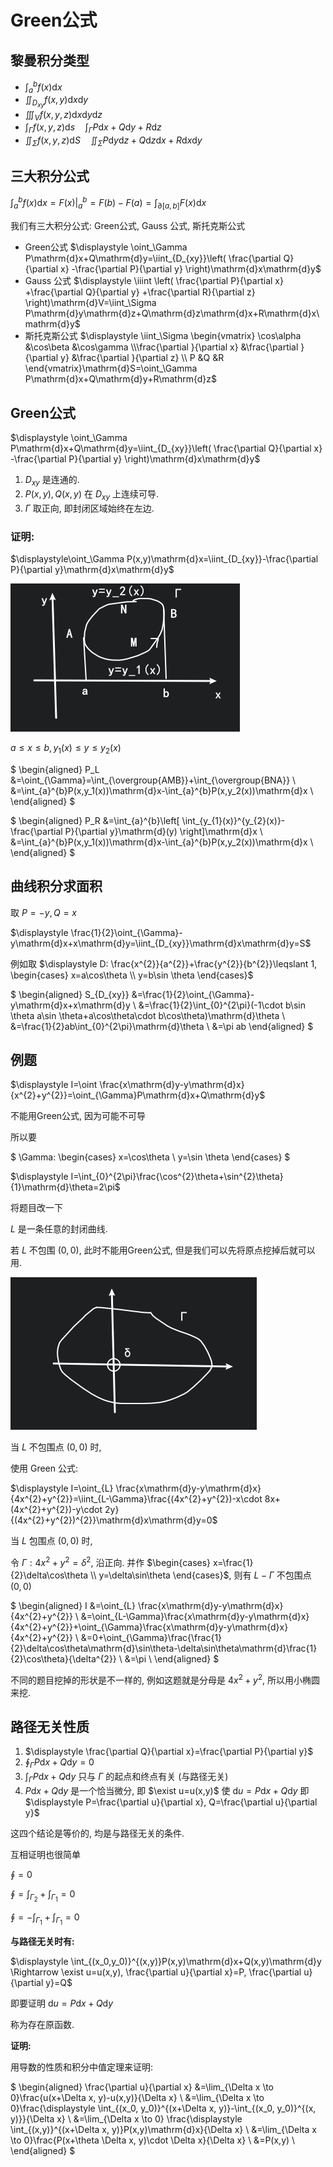 # Green公式

## 黎曼积分类型

* $\displaystyle \int_a^{b}f(x)\mathrm{d}x$
* $\displaystyle\iint_{D_{xy}}f(x,y)\mathrm{d}x\mathrm{d}y$
* $\displaystyle\iiint_Vf(x,y,z)\mathrm{d}x\mathrm{d}y\mathrm{d}z$
* $\displaystyle\int_{\Gamma}f(x,y,z)\mathrm{d}s \quad \int_\Gamma P\mathrm{d}x+Q\mathrm{d}y+R\mathrm{d}z$
* $\displaystyle\iint_{\Sigma}f(x,y,z)\mathrm{d}S \quad \iint_\Sigma P\mathrm{d}y\mathrm{d}z+Q\mathrm{d}z\mathrm{d}x+R\mathrm{d}x\mathrm{d}y$


## 三大积分公式

$\displaystyle \int_a^bf(x)\mathrm{d}x=F(x)|_a^b=F(b)-F(a)=\int_{\partial[a,b]}F(x)\mathrm{d}x$

我们有三大积分公式: Green公式, Gauss 公式, 斯托克斯公式

* Green公式 $\displaystyle \oint_\Gamma P\mathrm{d}x+Q\mathrm{d}y=\iint_{D_{xy}}\left( \frac{\partial Q}{\partial x} -\frac{\partial P}{\partial y}  \right)\mathrm{d}x\mathrm{d}y$
* Gauss 公式 $\displaystyle \iiint \left( \frac{\partial P}{\partial x} +\frac{\partial Q}{\partial y} +\frac{\partial R}{\partial z}  \right)\mathrm{d}V=\iint_\Sigma P\mathrm{d}y\mathrm{d}z+Q\mathrm{d}z\mathrm{d}x+R\mathrm{d}x\mathrm{d}y$
* 斯托克斯公式 $\displaystyle \iint_\Sigma \begin{vmatrix}	\cos\alpha &\cos\beta &\cos\gamma \\\frac{\partial }{\partial x}  &\frac{\partial }{\partial y}  &\frac{\partial }{\partial z}  \\	P &Q &R \end{vmatrix}\mathrm{d}S=\oint_\Gamma P\mathrm{d}x+Q\mathrm{d}y+R\mathrm{d}z$


## Green公式

$\displaystyle \oint_\Gamma P\mathrm{d}x+Q\mathrm{d}y=\iint_{D_{xy}}\left( \frac{\partial Q}{\partial x} -\frac{\partial P}{\partial y}  \right)\mathrm{d}x\mathrm{d}y$

1. $D_{xy}$ 是连通的.
2. $P(x,y), Q(x,y)$ 在 $D_{xy}$ 上连续可导.
3. $\Gamma$ 取正向, 即封闭区域始终在左边.

### 证明:

$\displaystyle\oint_\Gamma P(x,y)\mathrm{d}x=\iint_{D_{xy}}-\frac{\partial P}{\partial y}\mathrm{d}x\mathrm{d}y$

![](images/2021-05-11-09-14-24.png)

$a\leqslant x\leqslant b, y_1(x)\leqslant y\leqslant y_{2}(x)$

$
\begin{aligned}
P_L &=\oint_{\Gamma}=\int_{\overgroup{AMB}}+\int_{\overgroup{BNA}} \\
    &=\int_{a}^{b}P(x,y_1(x))\mathrm{d}x-\int_{a}^{b}P(x,y_2(x))\mathrm{d}x \\
\end{aligned}
$

$
\begin{aligned}
P_R &=\int_{a}^{b}\left[ \int_{y_{1}(x)}^{y_{2}(x)}-\frac{\partial P}{\partial y}\mathrm{d}(y) \right]\mathrm{d}x \\
    &=\int_{a}^{b}P(x,y_1(x))\mathrm{d}x-\int_{a}^{b}P(x,y_2(x))\mathrm{d}x  \\
\end{aligned}
$

## 曲线积分求面积

取 $P=-y, Q=x$

$\displaystyle \frac{1}{2}\oint_{\Gamma}-y\mathrm{d}x+x\mathrm{d}y=\iint_{D_{xy}}\mathrm{d}x\mathrm{d}y=S$

例如取 $\displaystyle D: \frac{x^{2}}{a^{2}}+\frac{y^{2}}{b^{2}}\leqslant 1, \begin{cases} x=a\cos\theta \\ y=b\sin \theta \end{cases}$

$
\begin{aligned}
S_{D_{xy}} 
&=\frac{1}{2}\oint_{\Gamma}-y\mathrm{d}x+x\mathrm{d}y \\
&=\frac{1}{2}\int_{0}^{2\pi}(-1\cdot b\sin \theta a\sin \theta+a\cos\theta\cdot b\cos\theta)\mathrm{d}\theta \\
&=\frac{1}{2}ab\int_{0}^{2\pi}\mathrm{d}\theta \\
&=\pi ab
\end{aligned}
$

## 例题

$\displaystyle I=\oint \frac{x\mathrm{d}y-y\mathrm{d}x}{x^{2}+y^{2}}=\oint_{\Gamma}P\mathrm{d}x+Q\mathrm{d}y$

不能用Green公式, 因为可能不可导

所以要

$
\Gamma: \begin{cases}
    x=\cos\theta \\
    y=\sin \theta
\end{cases}
$

$\displaystyle I=\int_{0}^{2\pi}\frac{\cos^{2}\theta+\sin^{2}\theta}{1}\mathrm{d}\theta=2\pi$

将题目改一下

$L$ 是一条任意的封闭曲线.

若 $L$ 不包围 $(0,0)$, 此时不能用Green公式, 但是我们可以先将原点挖掉后就可以用.

![](images/2021-05-11-09-39-55.png)

当 $L$ 不包围点 $(0,0)$ 时,

使用 Green 公式:

$\displaystyle I=\oint_{L} \frac{x\mathrm{d}y-y\mathrm{d}x}{4x^{2}+y^{2}}=\iint_{L-\Gamma}\frac{(4x^{2}+y^{2})-x\cdot 8x+(4x^{2}+y^{2})-y\cdot 2y}{(4x^{2}+y^{2})^{2}}\mathrm{d}x\mathrm{d}y=0$

当 $L$ 包围点 $(0,0)$ 时,

令 $\Gamma: 4x^{2}+y^{2}=\delta^{2}$, 沿正向. 并作 $\begin{cases} x=\frac{1}{2}\delta\cos\theta \\ y=\delta\sin\theta \end{cases}$, 则有 $L-\Gamma$ 不包围点 $(0,0)$


$
\begin{aligned}
I
&=\oint_{L} \frac{x\mathrm{d}y-y\mathrm{d}x}{4x^{2}+y^{2}} \\
&=\oint_{L-\Gamma}\frac{x\mathrm{d}y-y\mathrm{d}x}{4x^{2}+y^{2}}+\oint_{\Gamma}\frac{x\mathrm{d}y-y\mathrm{d}x}{4x^{2}+y^{2}} \\
&=0+\oint_{\Gamma}\frac{\frac{1}{2}\delta\cos\theta\mathrm{d}\sin\theta-\delta\sin\theta\mathrm{d}\frac{1}{2}\cos\theta}{\delta^{2}} \\
&=\pi \\
\end{aligned}
$

不同的题目挖掉的形状是不一样的, 例如这题就是分母是 $4x^{2}+y^{2}$, 所以用小椭圆来挖.

## 路径无关性质

1. $\displaystyle \frac{\partial Q}{\partial x}=\frac{\partial P}{\partial y}$
2. $\displaystyle \oint_{\Gamma}P\mathrm{d}x+Q\mathrm{d}y=0$
3. $\displaystyle \int_{\Gamma}P\mathrm{d}x+Q\mathrm{d}y$ 只与 $\Gamma$ 的起点和终点有关 (与路径无关)
4. $P\mathrm{d}x+Q\mathrm{d}y$ 是一个恰当微分, 即 $\exist u=u(x,y)$ 使 $\mathrm{d}u=P\mathrm{d}x+Q\mathrm{d}y$ 即 $\displaystyle P=\frac{\partial u}{\partial x}, Q=\frac{\partial u}{\partial y}$

这四个结论是等价的, 均是与路径无关的条件.

互相证明也很简单

$\displaystyle \oint=0$

$\displaystyle \oint=\int_{\Gamma_2}+\int_{\Gamma_1}=0$

$\displaystyle \oint=-\int_{\Gamma_1}+\int_{\Gamma_1}=0$

**与路径无关时有:**

$\displaystyle \int_{(x_0,y_0)}^{(x,y)}P(x,y)\mathrm{d}x+Q(x,y)\mathrm{d}y \Rightarrow \exist u=u(x,y), \frac{\partial u}{\partial x}=P, \frac{\partial u}{\partial y}=Q$

即要证明 $\mathrm{d}u=P\mathrm{d}x+Q\mathrm{d}y$

称为存在原函数.

**证明:**

用导数的性质和积分中值定理来证明:

$
\begin{aligned}
\frac{\partial u}{\partial x}
&=\lim_{\Delta x \to 0}\frac{u(x+\Delta x, y)-u(x,y)}{\Delta x} \\
&=\lim_{\Delta x \to 0}\frac{\displaystyle \int_{(x_0, y_0)}^{(x+\Delta x, y)}-\int_{(x_0, y_0)}^{(x, y)}}{\Delta x} \\
&=\lim_{\Delta x \to 0} \frac{\displaystyle \int_{(x,y)}^{(x+\Delta x, y)}P(x,y)\mathrm{d}x}{\Delta x} \\
&=\lim_{\Delta x \to 0}\frac{P(x+\theta \Delta x, y)\cdot \Delta x}{\Delta x} \\
&=P(x,y) \\
\end{aligned}
$

